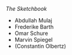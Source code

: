 *The Sketchbook*

* Abdullah Mulaj
* Frederike Barth
* Omar Schure
* Marvin Spiegel
* (Constantin Olbertz)

